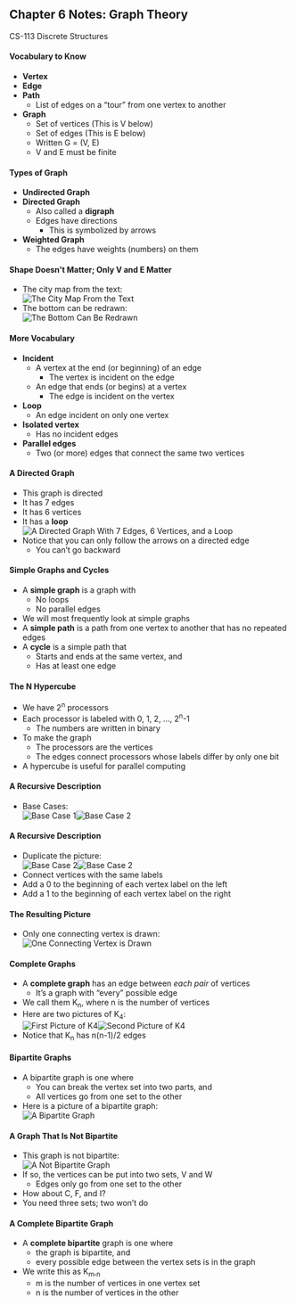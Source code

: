## Chapter 6 Notes: Graph Theory  
CS-113 Discrete Structures  

#### Vocabulary to Know
- **Vertex**
- **Edge**
- **Path**
  - List of edges on a “tour” from one vertex to another
- **Graph**
  - Set of vertices  (This is V below)
  - Set of edges (This is E below)
  - Written G = (V, E)
  - V and E must be finite

#### Types of Graph
- **Undirected Graph**
- **Directed Graph**
  - Also called a **digraph**
  - Edges have directions
    - This is symbolized by arrows
- **Weighted Graph**
  - The edges have weights (numbers) on them

#### Shape Doesn't Matter; Only V and E Matter
- The city map from the text:  
![The City Map From the Text](https://user-images.githubusercontent.com/47701395/119248567-dc1e2500-bb46-11eb-9484-f8e5492ea0cd.png)
- The bottom can be redrawn:  
![The Bottom Can Be Redrawn](https://user-images.githubusercontent.com/47701395/119248594-0a9c0000-bb47-11eb-8817-c261f448cf4a.png)

#### More Vocabulary
- **Incident**
  - A vertex at the end (or beginning) of an edge
    - The vertex is incident on the edge
  - An edge that ends (or begins) at a vertex
    - The edge is incident on the vertex
- **Loop**
  - An edge incident on only one vertex
- **Isolated vertex**
  - Has no incident edges
- **Parallel edges**
  - Two (or more) edges that connect the same two vertices

#### A Directed Graph
- This graph is directed
- It has 7 edges
- It has 6 vertices
- It has a **loop**  
![A Directed Graph With 7 Edges, 6 Vertices, and a Loop](https://user-images.githubusercontent.com/47701395/119248808-8480b900-bb48-11eb-9219-740a3b1430a3.png)  
- Notice that you can only follow the arrows on a directed edge  
  - You can’t go backward

#### Simple Graphs and Cycles
- A **simple graph** is a graph with
  - No loops
  - No parallel edges
- We will most frequently look at simple graphs
- A **simple path** is a path from one vertex to another that has no repeated edges
- A **cycle** is a simple path that
  - Starts and ends at the same vertex, and
  - Has at least one edge

#### The N Hypercube
- We have 2<sup>n</sup> processors
- Each processor is labeled with 0, 1, 2, …, 2<sup>n</sup>-1
  - The numbers are written in binary
- To make the graph
  - The processors are the vertices
  - The edges connect processors whose labels differ by only one bit
- A hypercube is useful for parallel computing

#### A Recursive Description
- Base Cases:  
![Base Case 1](https://user-images.githubusercontent.com/47701395/119248633-49ca5100-bb47-11eb-9288-836265dbf4ec.png)![Base Case 2](https://user-images.githubusercontent.com/47701395/119248637-50f15f00-bb47-11eb-93ba-baf8f242bc7d.png)

#### A Recursive Description
- Duplicate the picture:  
![Base Case 2](https://user-images.githubusercontent.com/47701395/119248637-50f15f00-bb47-11eb-93ba-baf8f242bc7d.png)![Base Case 2](https://user-images.githubusercontent.com/47701395/119248637-50f15f00-bb47-11eb-93ba-baf8f242bc7d.png)
- Connect vertices with the same labels
- Add a 0 to the beginning of each vertex label on the left
- Add a 1 to the beginning of each vertex label on the right

#### The Resulting Picture
- Only one connecting vertex is drawn:  
![One Connecting Vertex is Drawn](https://user-images.githubusercontent.com/47701395/119248669-9a41ae80-bb47-11eb-99e1-cf47302a42cb.png)

#### Complete Graphs
- A **complete graph** has an edge between *each pair* of vertices
  - It’s a graph with “every” possible edge
- We call them K<sub>n</sub>, where n is the number of vertices
- Here are two pictures of K<sub>4</sub>:  
![First Picture of K4](https://user-images.githubusercontent.com/47701395/119248877-f48f3f00-bb48-11eb-96f1-6facf43334e1.png)![Second Picture of K4](https://user-images.githubusercontent.com/47701395/119248884-040e8800-bb49-11eb-9b3b-1a0f6e5db63f.png)
- Notice that K<sub>n</sub> has n(n-1)/2 edges 

#### Bipartite Graphs
- A bipartite graph is one where
  - You can break the vertex set into two parts, and
  - All vertices go from one set to the other
- Here is a picture of a bipartite graph:  
![A Bipartite Graph](https://user-images.githubusercontent.com/47701395/119248898-1ee0fc80-bb49-11eb-981a-4ca62a53776a.png)

#### A Graph That Is Not Bipartite
- This graph is not bipartite:  
![A Not Bipartite Graph](https://user-images.githubusercontent.com/47701395/119248904-31f3cc80-bb49-11eb-9a02-d42bf021c219.png)
- If so, the vertices can be put into two sets, V and W
  - Edges only go from one set to the other
- How about C, F, and I?
- You need three sets; two won’t do

#### A Complete Bipartite Graph
- A **complete bipartite** graph is one where
  - the graph is bipartite, and
  - every possible edge between the vertex sets is in the graph
- We write this as K<sub>m</sub>,<sub>n</sub>
  - m is the number of vertices in one vertex set
  - n is the number of vertices in the other

